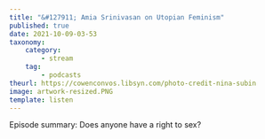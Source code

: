 ```yaml
---
title: "&#127911; Amia Srinivasan on Utopian Feminism"
published: true
date: 2021-10-09-03-53
taxonomy:
    category:
        - stream
    tag:
        - podcasts
theurl: https://cowenconvos.libsyn.com/photo-credit-nina-subin
image: artwork-resized.PNG
template: listen
---
```


Episode summary: Does anyone have a right to sex?
